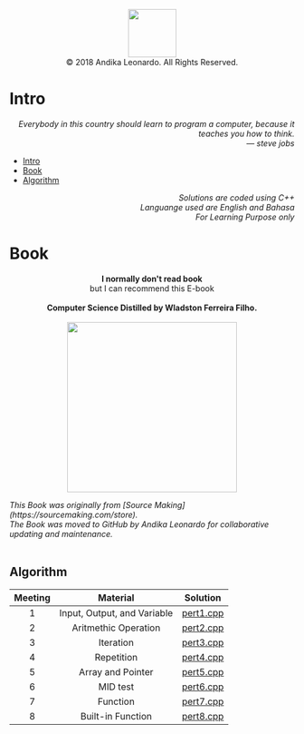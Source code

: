 <p align="center">
    <a href="https://www.course-net.com">
        <img height=85 src="https://cdn-images-1.medium.com/max/1600/1*Svef7D3qIbPZ0j4YXOjWuw.png">
    </a>
    <br>© 2018 Andika Leonardo. All Rights Reserved.
</p>

# Intro
<p align="right">
    <i>
        Everybody in this country should learn to program a computer, because it teaches you how to think.<br>
        — steve jobs<br>
    </i>
</p>

* [Intro](#Intro)
* [Book](#Book)
* [Algorithm](##Algorithm)


<p align="right">
    <i>
        Solutions are coded using C++<br>
        Languange used are English and Bahasa<br>
        For Learning Purpose only<br>
    </i>
</p>


# Book
<p align="center">
    <b>I normally don't read book</b><br>
    but I can recommend this E-book<br>
        <br>
    <b>Computer Science Distilled by Wladston Ferreira Filho.</b>
        <br>
    <br>
    <a href="https://drive.google.com/open?id=1lqpkykIgoiI57u9gLidcgP9rcqRRNONQ">
        <img height=300 src="https://images-na.ssl-images-amazon.com/images/I/51TC80IuOSL._SX322_BO1,204,203,200_.jpg">
    </a>
</p>
    <i>
    This Book was originally from [Source Making](https://sourcemaking.com/store).<br>
    The Book was moved to GitHub by Andika Leonardo for collaborative updating and maintenance.<br><br>
    </i>
    
    
## Algorithm
| Meeting |                                                          Material                                                         |                                                                                          Solution                                                                                         |
|:---:|:--------------------------------------------------------------------------------------------------------------------------:|:-----------------------------------------------------------------------------------------------------------------------------------------------------------------------------------------:|
|  1  | Input, Output, and Variable                                        | [pert1.cpp](https://github.com/andikaleonardo/Course-Net/blob/master/Algorithm/Pert1.cpp)                | 
|  2  | Aritmethic Operation                                               | [pert2.cpp](https://github.com/andikaleonardo/Course-Net/blob/master/Algorithm/Pert2.cpp)                | 
|  3  | Iteration                                                          | [pert3.cpp](https://github.com/andikaleonardo/Course-Net/blob/master/Algorithm/Pert3.cpp)                | 
|  4  | Repetition                                                         | [pert4.cpp](https://github.com/andikaleonardo/Course-Net/blob/master/Algorithm/Pert4.cpp)                | 
|  5  | Array and Pointer                                                  | [pert5.cpp](https://github.com/andikaleonardo/Course-Net/blob/master/Algorithm/Pert5.cpp)                | 
|  6  | MID test                                                           | [pert6.cpp](https://github.com/andikaleonardo/Course-Net/blob/master/Algorithm/Pert6.cpp)                | 
|  7  | Function                                                           | [pert7.cpp](https://github.com/andikaleonardo/Course-Net/blob/master/Algorithm/Pert7.cpp)                | 
|  8  | Built-in Function                                                  | [pert8.cpp](https://github.com/andikaleonardo/Course-Net/blob/master/Algorithm/Pert8.cpp)                | 
